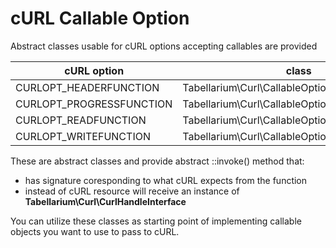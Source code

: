 cURL Callable Option
====================

Abstract classes usable for cURL options accepting callables are provided

| cURL option              | class                                            |
|--------------------------|--------------------------------------------------|
| CURLOPT_HEADERFUNCTION   | Tabellarium\Curl\CallableOption\HeaderCallable   |
| CURLOPT_PROGRESSFUNCTION | Tabellarium\Curl\CallableOption\ProgressCallable |
| CURLOPT_READFUNCTION     | Tabellarium\Curl\CallableOption\ReadCallable     |
| CURLOPT_WRITEFUNCTION    | Tabellarium\Curl\CallableOption\WriteCallable    |

These are abstract classes and provide abstract ::invoke() method that:

- has signature coresponding to what cURL expects from the function
- instead of cURL resource will receive an instance of **Tabellarium\Curl\CurlHandleInterface**

You can utilize these classes as starting point of implementing callable objects you want to use to pass to cURL.